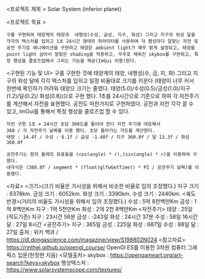 <프로젝트 제목 > 
    Solar System (inferior planet)

<프로젝트 목표 >

    구를 구현하여 태양계의 태양과  내행성(수성, 금성, 지구, 화성) 그리고 지구의 위성 달을 각각의 텍스처를 입히고 1초 24시간 형태의 파라미터를 사용하여 각 행성마다 알맞는 자전 및 공전 주기로 애니메이션을 구현하고 태양은 ambient light가 매우 밝게 설정되고, 태양을 point light 삼아서 알맞은 shading을 적용하고, 우주로 채워진 skybox를 구현하고, 특정 행성을 클로즈업해서 그리는 기능을 제공(ImGui 이용)한다.

<구현된 기능 및 UI>
    구를 구현한 것에 태양계의 태양, 내행성(수, 금, 지, 화) 그리고 지구의 위성 달에 각각 텍스처를 입히고 일정 비율대로 크기를 키운다 (태양이 너무 커서 한번에 확인하기 어려워 태양으 크기는 줄였다. 태양(5.0)/수성(0.5)/금성(1.0)/지구(1.2)/달(0.2)/ 화성(0.8))으로 구현 했다. 1초를 24시간으로 기준으로 하여 각 자전주기를 계산해서 자전을 표현했다. 공전도 마찬가지로 구현하였다. 공전과 자전 각각 끌 수 있고, ImGui를 통해서 특정 행성을 클로즈업 할 수 있다.

    자전 구현 1초 = 24시간 초당 360도를 돌아야 한다 자전 주기에 대응해서 
    360 / 각 자전주기 날짜를 이용 했다. 초당 돌아가는 각도를 계산한다.
    태양 : 14.4f / 수성 : 6.1f / 금성 -1.48f / 지구 360.0f / 달 13.3f / 화성 360.0f
    
    공전주기는 원의 둘레의 좌표들을 (cos(angle) * r),(sin(angle) * r)을 이용하여 구했다.
    내각식은 (360.0f / segment * (float)glfwGetTime() * PI / 공전주기 날짜)를 이용했다.

<자료>
<크기>(크기 비율은 가시성을 위해서 비슷한 비율로 임의 조정했다.)
    지구 크기 : 6378km.
    금성 크기 : 6052km.
    화성 크기 : 3390km.
    수성 크기 : 2440km.
<궤도 반경>(거리의 비율도 가시성을 위해서 임의 조정했다.)
    수성 : 5억 8천백만Km
    금성 : 1억 8백만Km
    지구 : 1억 5천만Km
    화성 : 2억 2천 8백만Km
<자전주기>
    태양 : 25일(적도기준)
    지구 : 23시간 56분
    금성 : -243일
    화성 : 24시간 37분
    수성 : 58일 16시간
    달   : 27일 8시간
<공전주기>
    지구 : 365일
    금성 : 225일
    화성 : 687일
    수성 : 88일
    달   : 27일
출처 : 위키 백과 / https://dl.dongascience.com/magazine/view/S198802N024
<참고자료>
https://rinthel.github.io/opengl_course/
OpenGl ES를 이용한 3차원 컴퓨터 그래픽스 입문(한정현 지음)
<모델출처>
skybox : https://opengameart.org/art-search?keys=skybox
행성텍스처 : https://www.solarsystemscope.com/textures/
